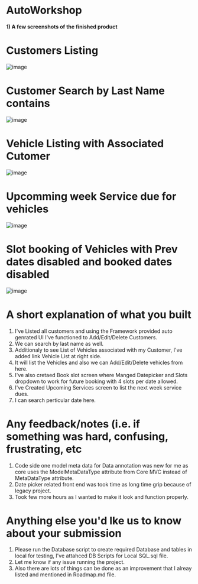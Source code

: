 # AutoWorkshop

**1) A few screenshots of the finished product**
 # Customers Listing
  ![image](https://github.com/ajaybaraiya6/AutoWorkshop/assets/40381322/42d4dbfb-d6b6-489c-8d95-2b579a6d8e44)
  
 # Customer Search by Last Name contains
 ![image](https://github.com/ajaybaraiya6/AutoWorkshop/assets/40381322/05792e11-60b4-49ca-ab94-ecf6075896fc)

 # Vehicle Listing with Associated Cutomer
 ![image](https://github.com/ajaybaraiya6/AutoWorkshop/assets/40381322/3789a687-e09f-4ba0-b7d4-77ce9c8ee6d5)

 # Upcomming week Service due for vehicles
 ![image](https://github.com/ajaybaraiya6/AutoWorkshop/assets/40381322/83f26f55-6080-4d3e-9922-4fe3fd07fc16)

 # Slot booking of Vehicles with Prev dates disabled and booked dates disabled
 ![image](https://github.com/ajaybaraiya6/AutoWorkshop/assets/40381322/765353ca-6467-421e-97c8-1ffd7d19826c)

# A short explanation of what you built
  1) I've Listed all customers and using the Framework provided auto genrated UI I've functioned to Add/Edit/Delete Customers.
  2) We can search by last name as well.
  3) Additionaly to see List of Vehicles associated with my Customer, I've added link Vehicle List at right side.
  4) It will list the Vehicles and also we can Add/Edit/Delete vehicles from here.
  5) I've also cretaed Book slot screen where Manged Datepicker and Slots dropdown to work for future booking with 4 slots per date allowed.
  6) I've Created Upcoming Services screen to list the next week service dues.
  7) I can search perticular date here. 

# Any feedback/notes (i.e. if something was hard, confusing, frustrating, etc
  1) Code side one model meta data for Data annotation was new for me as core uses the ModelMetaDataType attribute from Core MVC instead of MetaDataType attribute. 
  2) Date picker related front end was took time as long time grip because of legacy project. 
  3) Took few more hours as I wanted to make it look and function properly. 

# Anything else you'd lke us to know about your submission
  1) Please run the Database script to create required Database and tables in local for testing, I've attahced DB Scripts for Local SQL.sql file. 
  2) Let me know if any issue running the project. 
  3) Also there are lots of things can be done as an improvement that I alreay listed and mentioned in Roadmap.md file.

  
  
